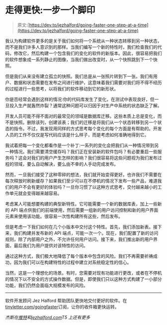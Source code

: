 # 走得更快:一步一个脚印

> 原文:[https://dev.to/jezhalford/going-faster-one-step-at-a-time](https://dev.to/jezhalford/going-faster-one-step-at-a-time)

我认为构建软件更多的是关于我们如何将一个系统从一种状态转移到另一种状态，而不是我们许多人意识到的那样。当我们编写一个新的特性时，我们检查我们的代码，修改它，然后构建一个包含我们的变化的软件的新版本。因此，很容易把我们的软件想象成一系列静止的图像，当我们做出改变时，从一个快照跳到下一个快照。

但是我们从来没有建立孤立的快照。我们总是从一张照片转到下一张。我们有用户、数据和状态需要在发布之间进行维护，这意味着我们需要对我们将不得不经历的过程进行一些思考，以将我们的软件移动到它的新形状。

你是否经常会遇到这样的情况:你的代码库发生了变化，在测试中表现良好，但一旦投入生产就轰然炸裂？通常这种问题可以归因于对生产中系统的状态缺乏了解。

开发人员可能不得不面对的最常见的领域是数据库迁移。这些本质上总是变化，而不是快照。删除该列，创建该表；我们的迁移是将我们从一个状态转移到另一个状态的指令。不过，我发现用同样的方式思考每个变化的每个方面是有帮助的。开发人员的工作不仅仅是写代码应该是什么样子，而是考虑如何准确地得到它。

我试着把每一个变化都看作是一个补丁:一系列的变化会把我们从一种情况带到另一种情况。我们需要清空缓存吗？我们正在安装新的软件包吗？有必要重启一些服务吗？这会对我们的用户产生怎样的影响？我们很容易将这些问题视为我们发布过程的领域，要么自动解决，要么由不幸的人手动完成发布。

然而，一旦我们接受了这种零碎的想法，我们就开始变得更好。也许我们不需要在每次释放时刷新缓存？如果我们至少可以在不停机的情况下发布一些产品，难道我们的用户不会有更好的体验吗？一旦你习惯了以这种方式思考，交付越来越小的工作单元就会变得越来越容易。

考虑某人可能想要构建的典型新特性。它可能需要一个新的数据库表，加上一些新的 API 端点供我们的前端使用，然后需要一组新的用户访问控制和新的用户界面元素来使用该功能。很容易一次性构建所有这些，然后发布。

但是考虑一下我们如何在几个小版本中交付这个特性。首先，我们添加新表。接下来，我们构建并发布新的 API 端点，可能一次一个。现在，我们配置了新的访问规则，除了内部用户之外，不允许任何用户访问。接下来，我们推出新的用户界面，最后我们为用户提供对该特性的访问。

通过这种方式，我们极大地降低了每个版本中包含的风险。我们不再需要祈祷成功，因为我们可以在构建特性的过程中建立对系统稳定性的信心。

当然，这是一个理想化的场景。有时，您需要对现有功能进行更改，或者在不停机的情况下以不安全的方式操作数据。但是，即使我们只以这种方式构建了一小部分功能，我们仍然会面临大规模发布的风险。

* * *

软件开发顾问 Jez Halford 帮助团队更快地交付更好的软件。在[tinyletter.com/goingfaster](https://tinyletter.com/goingfaster)订阅，让你的收件箱更快运转。

*杰斯在[推特](https://twitter.com/jezhalford)和[jezhalford.com](https://jezhalford.com)T5 上还有更多*
